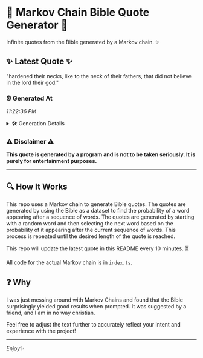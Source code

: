 # 📖 Markov Chain Bible Quote Generator 📖

Infinite quotes from the Bible generated by a Markov chain. ✨

## ✨ Latest Quote ✨
"hardened their necks, like to the neck of their fathers, that did not believe in the lord their god."

### ⏰ Generated At
*11:22:36 PM*

<details>
    <summary>🛠️ Generation Details</summary>
    <p>
        <strong>🌱 Seed:</strong> hardened<br>
        <strong>🔄 Iterations:</strong> 18<br>
        <strong>📜 Context History:</strong><br>[ hardened ]: their<br>[ hardened, their ]: necks,<br>[ hardened, their, necks, ]: like<br>[ hardened, their, necks,, like ]: to<br>[ hardened, their, necks,, like, to ]: the<br>[ hardened, their, necks,, like, to, the ]: neck<br>[ their, necks,, like, to, the, neck ]: of<br>[ necks,, like, to, the, neck, of ]: their<br>[ like, to, the, neck, of, their ]: fathers,<br>[ to, the, neck, of, their, fathers, ]: that<br>[ the, neck, of, their, fathers,, that ]: did<br>[ neck, of, their, fathers,, that, did ]: not<br>[ of, their, fathers,, that, did, not ]: believe<br>[ their, fathers,, that, did, not, believe ]: in<br>[ fathers,, that, did, not, believe, in ]: the<br>[ that, did, not, believe, in, the ]: lord<br>[ did, not, believe, in, the, lord ]: their<br>[ not, believe, in, the, lord, their ]: god.<br>
    </p>
</details>

### ⚠️ Disclaimer ⚠️
**This quote is generated by a program and is not to be taken seriously. It is purely for entertainment purposes.**

---

## 🔍 How It Works

This repo uses a Markov chain to generate Bible quotes. The quotes are generated by using the Bible as a dataset to find the probability of a word appearing after a sequence of words. The quotes are generated by starting with a random word and then selecting the next word based on the probability of it appearing after the current sequence of words. This process is repeated until the desired length of the quote is reached.

This repo will update the latest quote in this README every 10 minutes. ⏳

All code for the actual Markov chain is in `index.ts`.

## ❓ Why

I was just messing around with Markov Chains and found that the Bible surprisingly yielded good results when prompted. 
It was suggested by a friend, and I am in no way christian.

Feel free to adjust the text further to accurately reflect your intent and experience with the project!

---

*Enjoy*✨
